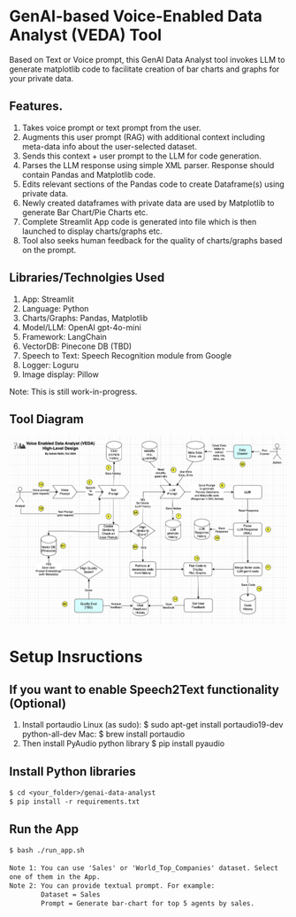 # GenAI-based Voice-Enabled Data Analyst (VEDA) Tool
Based on Text or Voice prompt, this GenAI Data Analyst tool invokes LLM to generate matplotlib code to facilitate creation of bar charts and graphs for your private data.

## Features.
1. Takes voice prompt or text prompt from the user.
2. Augments this user prompt (RAG) with additional context including meta-data info about the user-selected dataset.
3. Sends this context + user prompt to the LLM for code generation.
4. Parses the LLM response using simple XML parser. Response should contain Pandas and Matplotlib code.
5. Edits relevant sections of the Pandas code to create Dataframe(s) using private data.
6. Newly created dataframes with private data are used by Matplotlib to generate Bar Chart/Pie Charts etc.
7. Complete Streamlit App code is generated into file which is then launched to display charts/graphs etc.
8. Tool also seeks human feedback for the quality of charts/graphs based on the prompt.

## Libraries/Technolgies Used
1. App: Streamlit
2. Language: Python
3. Charts/Graphs: Pandas, Matplotlib
4. Model/LLM: OpenAI gpt-4o-mini
5. Framework: LangChain
6. VectorDB: Pinecone DB  (TBD)
7. Speech to Text: Speech Recognition module from Google
8. Logger: Loguru
9. Image display: Pillow

Note: This is still work-in-progress.

## Tool Diagram
![Diagram for Voice-Enabled Data Analyst Tool](docs/diagram-voice-enabled-data-analyst.png)

# Setup Insructions
## If you want to enable Speech2Text functionality (Optional)
1. Install portaudio
    Linux (as sudo):
        $ sudo apt-get install portaudio19-dev python-all-dev
    Mac:
        $ brew install portaudio
2. Then install PyAudio python library
    $ pip install pyaudio
## Install Python libraries
    $ cd <your_folder>/genai-data-analyst
    $ pip install -r requirements.txt
## Run the App
    $ bash ./run_app.sh

    Note 1: You can use 'Sales' or 'World_Top_Companies' dataset. Select one of them in the App.
    Note 2: You can provide textual prompt. For example:
            Dataset = Sales
            Prompt = Generate bar-chart for top 5 agents by sales.
